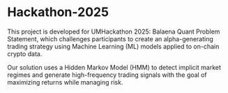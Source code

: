 # Hackathon-2025




This project is developed for UMHackathon 2025: Balaena Quant Problem Statement, which challenges participants to create an alpha-generating trading strategy using Machine Learning (ML) models applied to on-chain crypto data.

Our solution uses a Hidden Markov Model (HMM) to detect implicit market regimes and generate high-frequency trading signals with the goal of maximizing returns while managing risk.
